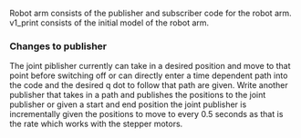 Robot arm consists of the publisher and subscriber code for the robot arm.
v1_print consists of the initial model of the robot arm.


### Changes to publisher
The joint piblisher currently can take in a desired position and move to that point before switching off or can directly enter a time dependent path into the code and the desired q dot to follow that path are given.
Write another publisher that takes in a path and publishes the positions to the joint publisher or given a start and end position the joint publisher is incrementally given the positions to move to every 0.5 seconds as that is the rate which works with the stepper motors.
